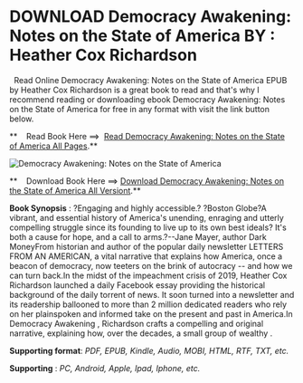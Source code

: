  **DOWNLOAD Democracy Awakening: Notes on the State of America BY : Heather Cox Richardson**
===========================================================================================

  Read Online Democracy Awakening: Notes on the State of America EPUB by Heather Cox Richardson is a great book to read and that's why I recommend reading or downloading ebook Democracy Awakening: Notes on the State of America for free in any format with visit the link button below.

**    Read Book Here ==>  [Read Democracy Awakening: Notes on the State of America All Pages](https://goodreadbook.site/?book=0593652967).**

![Democracy Awakening: Notes on the State of America](https://i.gr-assets.com/images/S/compressed.photo.goodreads.com/books/1685352719l/90590139.jpg)

**    Download Book Here ==> [Download Democracy Awakening: Notes on the State of America All Versiont](https://goodreadbook.site/?book=0593652967).**

**Book Synopsis** : ?Engaging and highly accessible.? ?Boston Globe?A vibrant, and essential history of America's unending, enraging and utterly compelling struggle since its founding to live up to its own best ideals? It's both a cause for hope, and a call to arms.?--Jane Mayer, author Dark MoneyFrom historian and author of the popular daily newsletter LETTERS FROM AN AMERICAN, a vital narrative that explains how America, once a beacon of democracy, now teeters on the brink of autocracy -- and how we can turn back.In the midst of the impeachment crisis of 2019, Heather Cox Richardson launched a daily Facebook essay providing the historical background of the daily torrent of news. It soon turned into a newsletter and its readership ballooned to more than 2 million dedicated readers who rely on her plainspoken and informed take on the present and past in America.In Democracy Awakening , Richardson crafts a compelling and original narrative, explaining how, over the decades, a small group of wealthy .

**Supporting format**: _PDF, EPUB, Kindle, Audio, MOBI, HTML, RTF, TXT, etc._

**Supporting** : _PC, Android, Apple, Ipad, Iphone, etc._